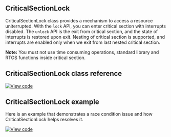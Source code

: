 ## CriticalSectionLock

CriticalSectionLock class provides a mechanism to access a resource uniterrupted. With the `lock` API, you can enter critical section with interrupts disabled. The `unlock` API is the exit from critical section, and the state of interrupts is restored upon exit. Nesting of critical section is supported, and interrupts are enabled only when we exit from last nested critical section.

<span class="notes">**Note:** You must not use time consuming operations, standard library and RTOS functions inside critical section.</span>

## CriticalSectionLock class reference

[![View code](https://www.mbed.com/embed/?type=library)](https://os.mbed.com/docs/v5.6/mbed-os-api-doxy/classmbed_1_1_critical_section_lock.html)

## CriticalSectionLock example

Here is an example that demonstrates a race condition issue and how CriticalSectionLock helps resolves it.

[![View code](https://www.mbed.com/embed/?url=https://os.mbed.com/teams/mbed_example/code/mbed-os-example-critical-section/)](https://os.mbed.com/teams/mbed_example/code/mbed-os-example-critical-section/file/a88acbffd78b/main.cpp)

